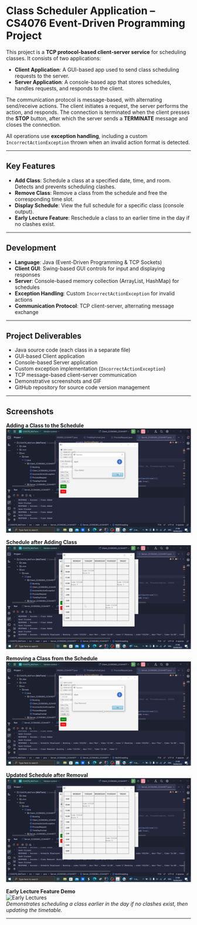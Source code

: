 # Class Scheduler Application – CS4076 Event-Driven Programming Project

This project is a **TCP protocol-based client-server service** for scheduling classes. It consists of two applications:  

- **Client Application**: A GUI-based app used to send class scheduling requests to the server.  
- **Server Application**: A console-based app that stores schedules, handles requests, and responds to the client.  

The communication protocol is message-based, with alternating send/receive actions. The client initiates a request, the server performs the action, and responds. The connection is terminated when the client presses the **STOP** button, after which the server sends a **TERMINATE** message and closes the connection.  

All operations use **exception handling**, including a custom `IncorrectActionException` thrown when an invalid action format is detected.  

---

## Key Features

- **Add Class**: Schedule a class at a specified date, time, and room. Detects and prevents scheduling clashes.  
- **Remove Class**: Remove a class from the schedule and free the corresponding time slot.  
- **Display Schedule**: View the full schedule for a specific class (console output).  
- **Early Lecture Feature**: Reschedule a class to an earlier time in the day if no clashes exist.  

---

## Development

- **Language**: Java (Event-Driven Programming & TCP Sockets)  
- **Client GUI**: Swing-based GUI controls for input and displaying responses  
- **Server**: Console-based memory collection (ArrayList, HashMap) for schedules  
- **Exception Handling**: Custom `IncorrectActionException` for invalid actions  
- **Communication Protocol**: TCP client-server, alternating message exchange  

---

## Project Deliverables

- Java source code (each class in a separate file)  
- GUI-based Client application  
- Console-based Server application  
- Custom exception implementation (`IncorrectActionException`)  
- TCP message-based client-server communication  
- Demonstrative screenshots and GIF  
- GitHub repository for source code version management  

---

## Screenshots

**Adding a Class to the Schedule**  
![Add Class](images/add_screenshot.png)  

**Schedule after Adding Class**  
![Display Schedule](images/display1_screenshot.png)  

**Removing a Class from the Schedule**  
![Remove Class](images/remove_screenshot.png)  

**Updated Schedule after Removal**  
![Updated Schedule](images/display2_screenshot.png)  

**Early Lecture Feature Demo**  
![Early Lectures](images/timetable.gif)  
*Demonstrates scheduling a class earlier in the day if no clashes exist, then updating the timetable.*  

---
